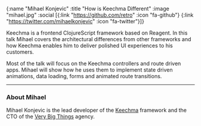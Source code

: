{:name  "Mihael Konjevic"
 :title "How is Keechma Different"
 :image "mihael.jpg"
 :social [{:link "https://github.com/retro" :icon "fa-github"}
          {:link "https://twitter.com/mihaelkonjevic" :icon "fa-twitter"}]}

Keechma is a frontend ClojureScript framework based on Reagent. In this talk Mihael covers the architectural differences from other frameworks and how Keechma enables him to deliver polished UI experiences to his customers.

Most of the talk will focus on the Keechma controllers and route driven apps. Mihael will show how he uses them to implement state driven animations, data loading, forms and animated route transitions.

---

### About Mihael

Mihael Konjevic is the lead developer of the [Keechma](https://keechma.com/) framework and the CTO of the [Very Big Things](https://verybigthings.com/) agency. 

